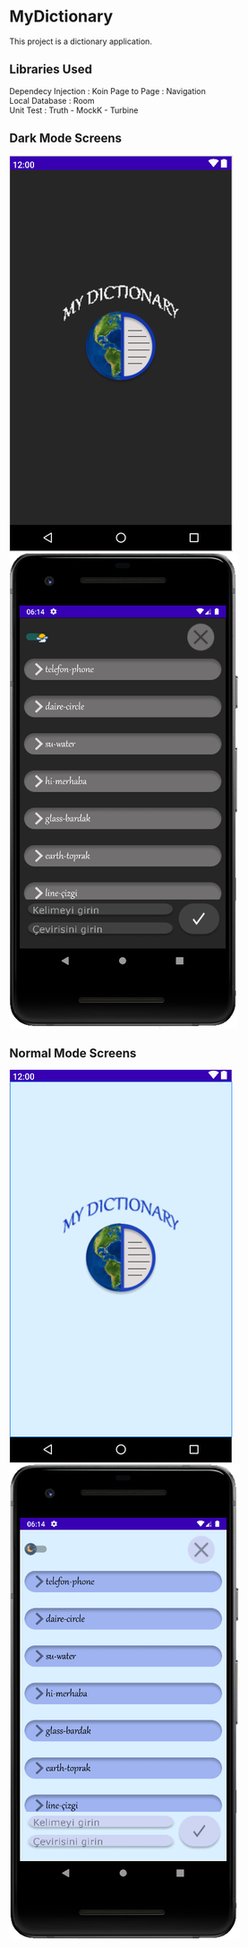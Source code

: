 # MyDictionary
This project is a dictionary application.

## Libraries Used
Dependecy Injection : Koin 
Page to Page : Navigation  
Local Database : Room  
Unit Test : Truth - MockK - Turbine

## Dark Mode Screens
![github](imagesForReadMe/nightBir.PNG)
![github](imagesForReadMe/nightİki.PNG)

## Normal Mode Screens
![github](imagesForReadMe/normalBir.PNG)
![github](imagesForReadMe/normalİki.PNG)
